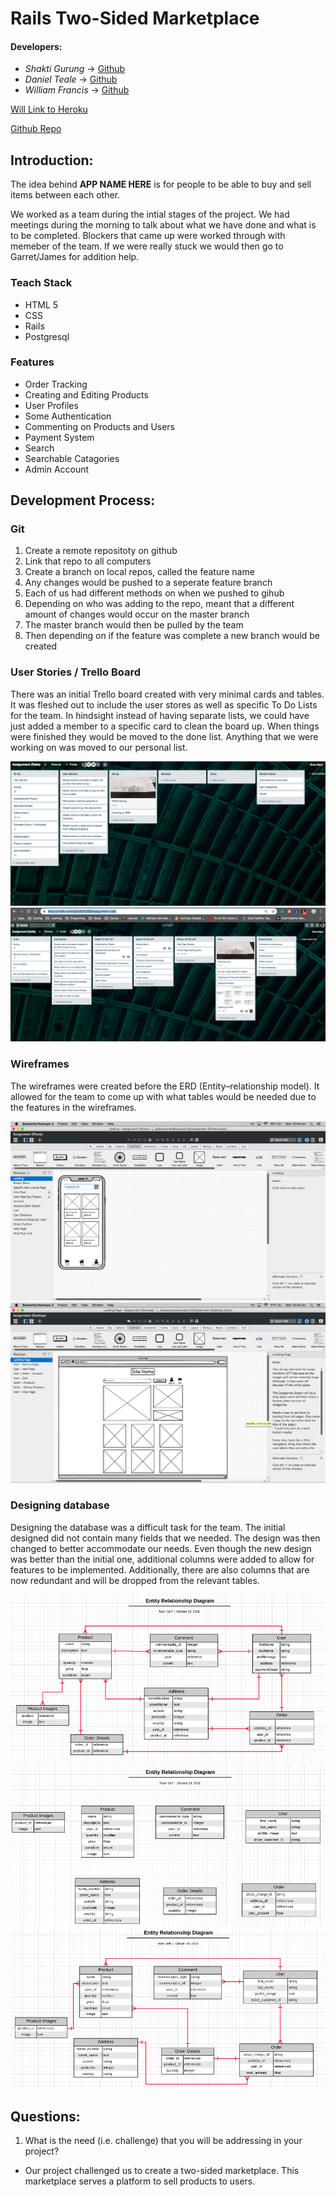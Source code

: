# Rails Two-Sided Marketplace

#### Developers: 

- *Shakti Gurung*	-> [Github](https://github.com/shaktigurung)
- *Daniel Teale*	-> [Github](https://github.com/DanielTeale)
- *William Francis*	-> [Github](https://github.com/WilliamJohnFrancis)

[Will Link to Heroku](https://www.google.com)

[Github Repo](https://github.com/shaktigurung/Market)

## Introduction:

The idea behind **APP NAME HERE** is for people to be able to buy and sell items between each other. 

We worked as a team during the intial stages of the project. We had meetings during the morning to talk about what we have done and what is to be completed. Blockers that came up were worked through with memeber of the team. If we were really stuck we would then go to Garret/James for addition help.

### Teach Stack

- HTML 5
- CSS
- Rails
- Postgresql

### Features

- Order Tracking 
- Creating and Editing Products 
- User Profiles 
- Some Authentication 
- Commenting on Products and Users 
- Payment System 
- Search 
- Searchable Catagories 
- Admin Account 

## Development Process:

### Git

1. Create a remote repositoty on github
2. Link that repo to all computers 
3. Create a branch on local repos, called the feature name
4. Any changes would be pushed to a seperate feature branch 
5. Each of us had different methods on when we pushed to gihub
6. Depending on who was adding to the repo, meant that a different amount of changes would occur on the master branch
7. The master branch would then be pulled by the team
8. Then depending on if the feature was complete a new branch would be created

### User Stories / Trello Board

There was an initial Trello board created with very minimal cards and tables. It was fleshed out to include the user stores as well as specific To Do Lists for the team. In hindsight instead of having separate lists, we could have just added a member to a specific card to clean the board up. When things were finished they would be moved to the done list. Anything that we were working on was moved to our personal list.  

![alt text](https://github.com/shaktigurung/Market/blob/readme.md/app/assets/images/FirstTrello.png)
![alt text](https://github.com/shaktigurung/Market/blob/readme.md/app/assets/images/ContinuedTrello.png)

### Wireframes

The wireframes were created before the ERD (Entity–relationship model). It allowed for the team to come up with what tables would be needed due to the features in the wireframes.

![alt text](https://github.com/shaktigurung/Market/blob/readme.md/app/assets/images/Phone_wire_frame.png)
![alt text](https://github.com/shaktigurung/Market/blob/readme.md/app/assets/images/Desktop_wire_frame.png) 

### Designing database

Designing the database was a difficult task for the team. The initial designed did not contain many fields that we needed. The design was then changed to better accommodate our needs. Even though the new design was better than the initial one, additional columns were added to allow for features to be implemented. Additionally, there are also columns that are now redundant and will be dropped from the relevant tables.

![alt text](https://github.com/shaktigurung/Market/blob/readme.md/app/assets/images/FirstERD.png)
![alt text](https://github.com/shaktigurung/Market/blob/readme.md/app/assets/images/SecondERD.png)
![alt text](https://github.com/shaktigurung/Market/blob/readme.md/app/assets/images/ThirdERD.png)

## Questions:

1. What is the need (i.e. challenge) that you will be addressing in your project?
 - Our project challenged us to create a two-sided marketplace. This marketplace serves a platform to sell products to users. 


